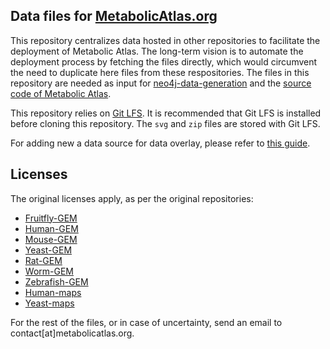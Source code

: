 ## Data files for [MetabolicAtlas.org](https://metabolicatlas.org)

This repository centralizes data hosted in other repositories to facilitate the deployment of Metabolic Atlas. The long-term vision is to automate the deployment process by fetching the files directly, which would circumvent the need to duplicate here files from these respositories.
The files in this repository are needed as input for [neo4j-data-generation](https://github.com/metabolicatlas/neo4j-data-generation) and the [source code of Metabolic Atlas](https://github.com/metabolicatlas/metabolicatlas).

This repository relies on [Git LFS](https://git-lfs.github.com/). It is recommended that Git LFS is installed before cloning this repository. The `svg` and `zip` files are stored with Git LFS.

For adding new a data source for data overlay, please refer to [this guide](DATA_OVERLAY.md).

## Licenses

The original licenses apply, as per the original repositories:

- [Fruitfly-GEM](https://github.com/SysBioChalmers/Fruitfly-gem)
- [Human-GEM](https://github.com/SysBioChalmers/Human-gem)
- [Mouse-GEM](https://github.com/SysBioChalmers/Mouse-gem)
- [Yeast-GEM](https://github.com/SysBioChalmers/yeast-gem)
- [Rat-GEM](https://github.com/SysBioChalmers/Rat-gem)
- [Worm-GEM](https://github.com/SysBioChalmers/Worm-gem)
- [Zebrafish-GEM](https://github.com/SysBioChalmers/Zebrafish-gem)
- [Human-maps](https://github.com/SysBioChalmers/Human-maps)
- [Yeast-maps](https://github.com/SysBioChalmers/Yeast-maps)

For the rest of the files, or in case of uncertainty, send an email to contact[at]metabolicatlas.org.
